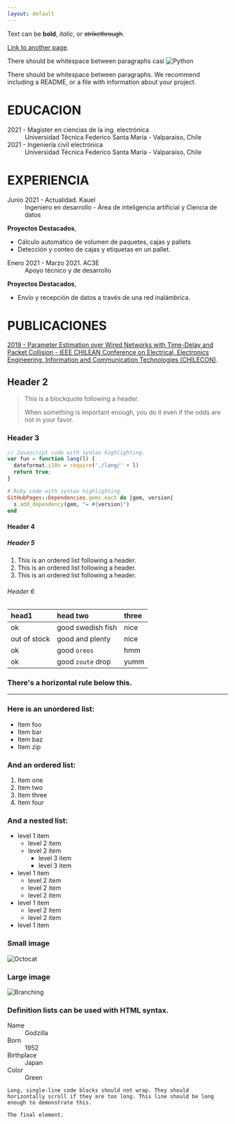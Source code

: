 ```yaml
---
layout: default
---
```


Text can be **bold**, _italic_, or ~~strikethrough~~.

[Link to another page](./another-page.html).

There should be whitespace between paragraphs casi ![Python](./assets/img/python.ico)

There should be whitespace between paragraphs. We recommend including a README, or a file with information about your project.

# EDUCACION

<dl>
<dt>2021 - Magister en ciencias de la ing. electrónica</dt>
<dd>Universidad Técnica Federico Santa María - Valparaíso, Chile</dd>
<dt>2021 - Ingeniería civil electrónica</dt>
<dd>Universidad Técnica Federico Santa María - Valparaíso, Chile</dd>
</dl>

# EXPERIENCIA

<dl>
<dt>Junio 2021 - Actualidad. Kauel</dt>
<dd>Ingeniero en desarrollo - Área de inteligencia artificial y Ciencia de datos</dd>
</dl>

**Proyectos Destacados**,
*   Cálculo automático de volumen de paquetes, cajas y pallets
*   Detección y conteo de cajas y etiquetas en un pallet.

<dl>
<dt>Enero 2021 - Marzo 2021. AC3E</dt>
<dd>Apoyo técnico y de desarrollo</dd>
</dl> 

**Proyectos Destacados**,
*   Envío y recepción de datos a través de una red inalámbrica.

# PUBLICACIONES

[2019 - Parameter Estimation over Wired Networks with Time-Delay and Packet Collision - IEEE CHILEAN Conference on Electrical, Electronics Engineering, Information and Communication Technologies (CHILECON)](https://ieeexplore.ieee.org/abstract/document/8987445).

## Header 2

> This is a blockquote following a header.
>
> When something is important enough, you do it even if the odds are not in your favor.

### Header 3

```js
// Javascript code with syntax highlighting.
var fun = function lang(l) {
  dateformat.i18n = require('./lang/' + l)
  return true;
}
```

```ruby
# Ruby code with syntax highlighting
GitHubPages::Dependencies.gems.each do |gem, version|
  s.add_dependency(gem, "= #{version}")
end
```

#### Header 4


##### Header 5

1.  This is an ordered list following a header.
2.  This is an ordered list following a header.
3.  This is an ordered list following a header.

###### Header 6

| head1        | head two          | three |
|:-------------|:------------------|:------|
| ok           | good swedish fish | nice  |
| out of stock | good and plenty   | nice  |
| ok           | good `oreos`      | hmm   |
| ok           | good `zoute` drop | yumm  |

### There's a horizontal rule below this.

* * *

### Here is an unordered list:

*   Item foo
*   Item bar
*   Item baz
*   Item zip

### And an ordered list:

1.  Item one
1.  Item two
1.  Item three
1.  Item four

### And a nested list:

- level 1 item
  - level 2 item
  - level 2 item
    - level 3 item
    - level 3 item
- level 1 item
  - level 2 item
  - level 2 item
  - level 2 item
- level 1 item
  - level 2 item
  - level 2 item
- level 1 item

### Small image

![Octocat](https://github.githubassets.com/images/icons/emoji/octocat.png)

### Large image

![Branching](https://guides.github.com/activities/hello-world/branching.png)


### Definition lists can be used with HTML syntax.

<dl>
<dt>Name</dt>
<dd>Godzilla</dd>
<dt>Born</dt>
<dd>1952</dd>
<dt>Birthplace</dt>
<dd>Japan</dd>
<dt>Color</dt>
<dd>Green</dd>
</dl>

```
Long, single-line code blocks should not wrap. They should horizontally scroll if they are too long. This line should be long enough to demonstrate this.
```

```
The final element.
```
